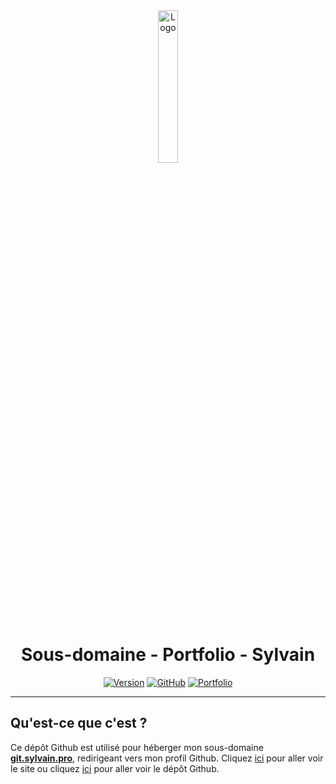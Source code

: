 <div align="center">
  <a href="https://git.sylvain.pro"><img src="https://sylvain.pro/images/portfolio.png" alt="Logo" width="25%" height="auto"></a>

  # Sous-domaine - Portfolio - Sylvain
  [![Version](https://img.shields.io/badge/Version%20:-v1.0-6479ee?labelColor=23272A)](https://git.sylvain.pro)
  [![GitHub](https://img.shields.io/badge/20syldev-333333?logo=Github&logoColor=white)](https://github.com/20syldev)
  [![Portfolio](https://img.shields.io/badge//portfolio-3857ab)](https://github.com/20syldev/portfolio)
</div>

---

## Qu'est-ce que c'est ?
Ce dépôt Github est utilisé pour héberger mon sous-domaine **[git.sylvain.pro](https://git.sylvain.pro)**, redirigeant vers mon profil Github.
Cliquez [ici](https://sylvain.pro) pour aller voir le site ou cliquez [ici](https://github.com/20syldev/portfolio) pour aller voir le dépôt Github.
